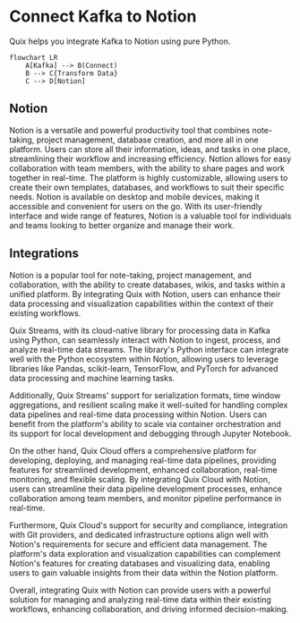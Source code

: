 # Connect Kafka to Notion

Quix helps you integrate Kafka to Notion using pure Python.

```mermaid
flowchart LR
    A[Kafka] --> B(Connect)
    B --> C{Transform Data}
    C --> D[Notion]
```

## Notion

Notion is a versatile and powerful productivity tool that combines note-taking, project management, database creation, and more all in one platform. Users can store all their information, ideas, and tasks in one place, streamlining their workflow and increasing efficiency. Notion allows for easy collaboration with team members, with the ability to share pages and work together in real-time. The platform is highly customizable, allowing users to create their own templates, databases, and workflows to suit their specific needs. Notion is available on desktop and mobile devices, making it accessible and convenient for users on the go. With its user-friendly interface and wide range of features, Notion is a valuable tool for individuals and teams looking to better organize and manage their work.

## Integrations

Notion is a popular tool for note-taking, project management, and collaboration, with the ability to create databases, wikis, and tasks within a unified platform. By integrating Quix with Notion, users can enhance their data processing and visualization capabilities within the context of their existing workflows.

Quix Streams, with its cloud-native library for processing data in Kafka using Python, can seamlessly interact with Notion to ingest, process, and analyze real-time data streams. The library's Python interface can integrate well with the Python ecosystem within Notion, allowing users to leverage libraries like Pandas, scikit-learn, TensorFlow, and PyTorch for advanced data processing and machine learning tasks.

Additionally, Quix Streams' support for serialization formats, time window aggregations, and resilient scaling make it well-suited for handling complex data pipelines and real-time data processing within Notion. Users can benefit from the platform's ability to scale via container orchestration and its support for local development and debugging through Jupyter Notebook.

On the other hand, Quix Cloud offers a comprehensive platform for developing, deploying, and managing real-time data pipelines, providing features for streamlined development, enhanced collaboration, real-time monitoring, and flexible scaling. By integrating Quix Cloud with Notion, users can streamline their data pipeline development processes, enhance collaboration among team members, and monitor pipeline performance in real-time.

Furthermore, Quix Cloud's support for security and compliance, integration with Git providers, and dedicated infrastructure options align well with Notion's requirements for secure and efficient data management. The platform's data exploration and visualization capabilities can complement Notion's features for creating databases and visualizing data, enabling users to gain valuable insights from their data within the Notion platform.

Overall, integrating Quix with Notion can provide users with a powerful solution for managing and analyzing real-time data within their existing workflows, enhancing collaboration, and driving informed decision-making.

